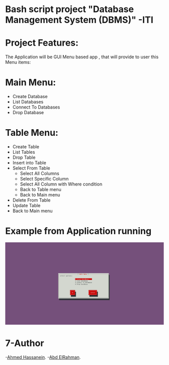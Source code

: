 # Bash script project "Database Management System (DBMS)" -ITI

# Project Features:
The Application will be GUI Menu based app , that will provide to user this Menu items:

# Main Menu:
- Create Database
- List Databases
- Connect To Databases
- Drop Database

# Table Menu:
- Create Table 
- List Tables
- Drop Table
- Insert into Table
- Select From Table
    - Select All Columns
    - Select Specific Column
    - Select All Column with Where condition
    - Back to Table menu
    - Back to Main menu
- Delete From Table
- Update Table
- Back to Main menu

# Example from Application running
![image](run.png?raw=true)

# 7-Author
-[Ahmed Hassanein](https://github.com/a-hassanein/).
-[Abd ElRahman](https://github.com/abdelrahmanelsese1).

